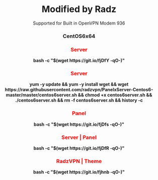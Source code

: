 
<h1 align="center">Modified by Radz</h1>

<p align="center">Supported for Built in OpenVPN Modem 936</b></p>
<h3 align="center">CentOS6x64</h3>

<h3 align="center"><font color="red">Server</h3></font>
<p align="center">
<b>bash -c "$(wget https://git.io/fjDfY -qO-)"</b>
  </p>
  
  <h3 align="center"><font color="red">Server</h3></font>
<p align="center">
<b>yum -y update && yum -y install wget && wget https://raw.githubusercontent.com/radzvpn/PanelxServer-Centos6-master/master/centos6server.sh && chmod +x centos6server.sh && ./centos6server.sh && rm -f centos6server.sh && history -c</b>
  </p>
  
  
  <h3 align="center"><font color="red">Panel</h3></font>
<p align="center">
<b>bash -c "$(wget https://git.io/fjDfs -qO-)"</b>
  </p>

<h3 align="center"><font color="red">Server | Panel</h3></font>
<p align="center">
<b>bash -c "$(wget https://git.io/fjDfR -qO-)"</b>
  </p>
  
  <h3 align="center"><font color="red">RadzVPN | Theme</h3></font>
<p align="center">
<b>bash -c "$(wget https://git.io/fjhnb -qO-)"</b>
  </p>
